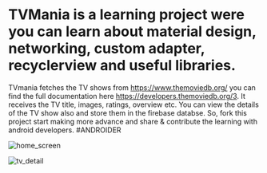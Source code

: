 # TVMania is a learning project were you can learn about material design, networking, custom adapter, recyclerview and useful libraries.
TVmania fetches the TV shows from https://www.themoviedb.org/ you can find the full documentation here https://developers.themoviedb.org/3.
It receives the TV title, images, ratings, overview etc. You can view the details of the TV show also and store them in the firebase databse.
So, fork this project start making more advance and share & contribute the learning with android developers. #ANDROIDER

![home_screen](https://user-images.githubusercontent.com/2618772/38091751-0febaeb4-3384-11e8-98d0-34dac0da8dd9.png)

![tv_detail](https://user-images.githubusercontent.com/2618772/38092207-3e265832-3385-11e8-83ab-d44a6b9e2167.png)


